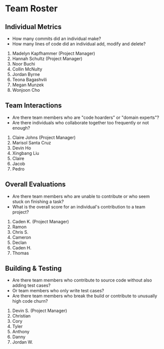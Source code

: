 # Team Roster 

## Individual Metrics

- How many commits did an individual make?
- How many lines of code did an individual add, modify and delete?

1. Madelyn Kapfhammer (Project Manager)
2. Hannah Schultz (Project Manager)
3. Noor Buchi
4. Collin McNulty 
5. Jordan Byrne
6. Teona Bagashvili
7. Megan Munzek
8. Wonjoon Cho

## Team Interactions

- Are there team members who are "code hoarders" or "domain experts"?
- Are there individuals who collaborate together too frequently or not enough?

1. Claire Johns (Project Manager)
2. Marisol Santa Cruz
3. Devin Ho
4. Xingbang Liu
5. Claire 
6. Jacob
7. Pedro

## Overall Evaluations

- Are there team members who are unable to contribute or who seem stuck on finishing a task?
- What is the overall score for an individual's contribution to a team project?

1. Caden K. (Project Manager)
2. Ramon
3. Chris S.
4. Cameron
5. Declan
6. Caden H.
7. Thomas

## Building & Testing

- Are there team members who contribute to source code without also adding test cases?
- Or team members who only write test cases?
- Are there team members who break the build or contribute to unusually high code churn?

1. Devin S. (Project Manager)
2. Christian
3. Cory 
4. Tyler
5. Anthony
6. Danny
7. Jordan W.
